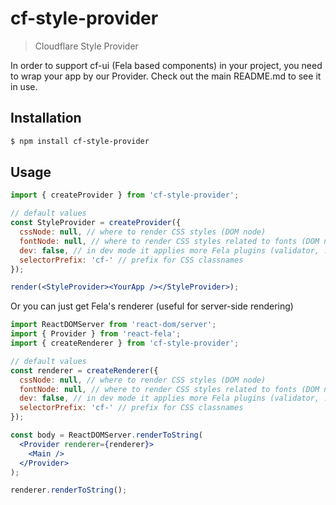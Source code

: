 # cf-style-provider

> Cloudflare Style Provider

In order to support cf-ui (Fela based components) in your project, you need to wrap your app by our Provider. Check out the main README.md to see it in use.

## Installation

```sh
$ npm install cf-style-provider
```

## Usage

```jsx
import { createProvider } from 'cf-style-provider';

// default values
const StyleProvider = createProvider({
  cssNode: null, // where to render CSS styles (DOM node)
  fontNode: null, // where to render CSS styles related to fonts (DOM node)
  dev: false, // in dev mode it applies more Fela plugins (validator, ...)
  selectorPrefix: 'cf-' // prefix for CSS classnames
});

render(<StyleProvider><YourApp /></StyleProvider>);
```

Or you can just get Fela's renderer (useful for server-side rendering)

```jsx
import ReactDOMServer from 'react-dom/server';
import { Provider } from 'react-fela';
import { createRenderer } from 'cf-style-provider';

// default values
const renderer = createRenderer({
  cssNode: null, // where to render CSS styles (DOM node)
  fontNode: null, // where to render CSS styles related to fonts (DOM node)
  dev: false, // in dev mode it applies more Fela plugins (validator, ...)
  selectorPrefix: 'cf-' // prefix for CSS classnames
});

const body = ReactDOMServer.renderToString(
  <Provider renderer={renderer}>
    <Main />
  </Provider>
);

renderer.renderToString();
```
